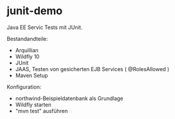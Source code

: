 # junit-demo

Java EE Servic Tests mit JUnit.

Bestandandteile:
- Arquillian
- Wildfly 10
- JUnit
- JAAS, Testen von gesicherten EJB Services ( @RolesAllowed )
- Maven Setup

Konfiguration:
 - northwind-Beispieldatenbank als Grundlage
 - Wildfly starten
 - "mvn test" ausführen
